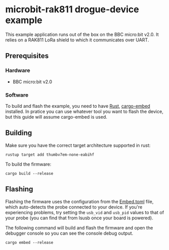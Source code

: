 # microbit-rak811 drogue-device example

This example application runs out of the box on the BBC micro:bit v2.0. It relies on a RAK811 LoRa shield to which it communicates over UART.

## Prerequisites

### Hardware

* BBC micro:bit v2.0

### Software

To build and flash the example, you need to have [Rust](https://rustup.rs/), [cargo-embed](https://crates.io/crates/cargo-embed) installed. In pratice you can use whatever tool you want to flash the device, but this guide will assume cargo-embed is used.

## Building

Make sure you have the correct target architecture supported in rust:

```
rustup target add thumbv7em-none-eabihf
```

To build the firmware:

```
cargo build --release
```

## Flashing

Flashing the firmware uses the configuration from the [Embed.toml](Embed.toml) file, which auto-detects the probe connected to your device. If you're experiencing problems, try setting the `usb_vid` and `usb_pid` values to that of your probe (you can find that from lsusb once your board is powered).

The following command will build and flash the firmware and open the debugger console so you can see the console debug output.

```
cargo embed --release
```
